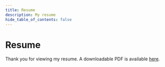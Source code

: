 ```yaml
---
title: Resume
description: My resume
hide_table_of_contents: false
---
```


# Resume
Thank you for viewing my resume. A downloadable PDF is available [here](https://drive.google.com/file/d/1081MbC8kRQ2YG9XJvxFHvACBDK7t4d0u/view?usp=sharing).